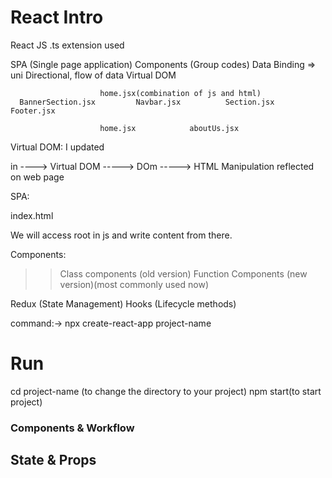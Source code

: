 # React Intro

React JS
.ts extension used

SPA (Single page application)
Components (Group codes)
Data Binding => uni Directional, flow of data
Virtual DOM

                        home.jsx(combination of js and html)
      BannerSection.jsx         Navbar.jsx          Section.jsx           Footer.jsx

                        home.jsx            aboutUs.jsx

Virtual DOM:
I updated<p> in <body> ----> Virtual DOM -----> DOm -----> HTML Manipulation reflected on web page

SPA:

index.html

<html>
    <body>
        <div id="root">
        </div>
    </body>
</html>

We will access root in js and write content from there.

Components:

> > Class components (old version)
> > Function Components (new version)(most commonly used now)

Redux (State Management)
Hooks (Lifecycle methods)

command:-> npx create-react-app project-name

# Run
cd project-name (to change the directory to your project)
npm start(to start project)

### Components & Workflow
## State & Props